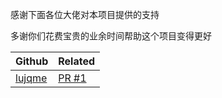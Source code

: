感谢下面各位大佬对本项目提供的支持

多谢你们花费宝贵的业余时间帮助这个项目变得更好

| Github | Related |
|--------|---------|
|[lujqme](https://github.com/lujqme)| [PR #1](https://github.com/leisurelicht/wtfpython-cn/pull/1) |